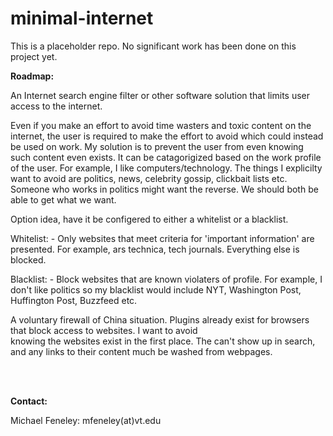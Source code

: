 # minimal-internet

This is a placeholder repo. No significant work has been done on this project yet.

<b>Roadmap:</b>
    
An Internet search engine filter or other software solution that limits user access to the internet.
    
Even if you make an effort to avoid time wasters and toxic content on the internet, the user is required to make
the effort to avoid which could instead be used on work. My solution is to prevent the user from even knowing such content 
even exists. It can be catagorigized based on the work profile of the user. For example, I like computers/technology.
The things I explicilty want to avoid are politics, news, celebrity gossip, clickbait lists etc. Someone who works in politics 
might want the reverse. We should both be able to get what we want.
    
Option idea, have it be configered to either a whitelist or a blacklist. 
  
Whitelist: - Only websites that meet criteria for 'important information' are presented. For example, ars technica, tech 
             journals. Everything else is blocked. 
    
Blacklist: - Block websites that are known violaters of profile. For example, I don't like politics so my blacklist would 
             include NYT, Washington Post, Huffington Post, Buzzfeed etc.
                 
        
A voluntary firewall of China situation. Plugins already exist for browsers that block access to websites. I want to avoid    
knowing the websites exist in the first place. The can't show up in search, and any links to their content much be washed from 
webpages.

<br>
<br>


<b>Contact:</b>

Michael Feneley: mfeneley(at)vt.edu
